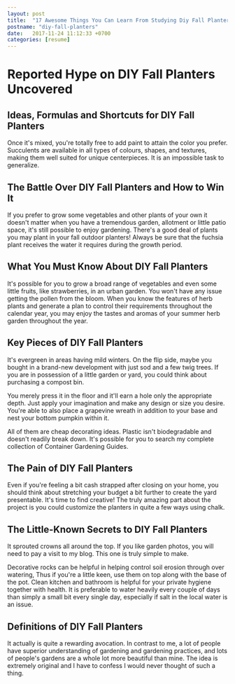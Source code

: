 ```yaml
---
layout: post
title:  "17 Awesome Things You Can Learn From Studying Diy Fall Planters"
postname: "diy-fall-planters"
date:   2017-11-24 11:12:33 +0700
categories: [resume]
---
```

Reported Hype on DIY Fall Planters Uncovered 
=============================================

 Ideas, Formulas and Shortcuts for DIY Fall Planters 
-----------------------------------------------------

Once it's mixed, you're totally free to add paint to attain the color you prefer. Succulents are available in all types of colours, shapes, and textures, making them well suited for unique centerpieces. It is an impossible task to generalize.

 The Battle Over DIY Fall Planters and How to Win It 
-----------------------------------------------------

If you prefer to grow some vegetables and other plants of your own it doesn't matter when you have a tremendous garden, allotment or little patio space, it's still possible to enjoy gardening. There's a good deal of plants you may plant in your fall outdoor planters! Always be sure that the fuchsia plant receives the water it requires during the growth period.

What You Must Know About DIY Fall Planters 
-------------------------------------------

It's possible for you to grow a broad range of vegetables and even some little fruits, like strawberries, in an urban garden. You won't have any issue getting the pollen from the bloom. When you know the features of herb plants and generate a plan to control their requirements throughout the calendar year, you may enjoy the tastes and aromas of your summer herb garden throughout the year.

 Key Pieces of DIY Fall Planters 
---------------------------------

It's evergreen in areas having mild winters. On the flip side, maybe you bought in a brand-new development with just sod and a few twig trees. If you are in possession of a little garden or yard, you could think about purchasing a compost bin.

You merely press it in the floor and it'll earn a hole only the appropriate depth. Just apply your imagination and make any design or size you desire. You're able to also place a grapevine wreath in addition to your base and nest your bottom pumpkin within it.

All of them are cheap decorating ideas. Plastic isn't biodegradable and doesn't readily break down. It's possible for you to search my complete collection of Container Gardening Guides.

 The Pain of DIY Fall Planters 
-------------------------------

Even if you're feeling a bit cash strapped after closing on your home, you should think about stretching your budget a bit further to create the yard presentable. It's time to find creative! The truly amazing part about the project is you could customize the planters in quite a few ways using chalk.

 The Little-Known Secrets to DIY Fall Planters 
-----------------------------------------------

It sprouted crowns all around the top. If you like garden photos, you will need to pay a visit to my blog. This one is truly simple to make.

Decorative rocks can be helpful in helping control soil erosion through over watering, Thus if you're a little keen, use them on top along with the base of the pot. Clean kitchen and bathroom is helpful for your private hygiene together with health. It is preferable to water heavily every couple of days than simply a small bit every single day, especially if salt in the local water is an issue.

Definitions of DIY Fall Planters 
---------------------------------

It actually is quite a rewarding avocation. In contrast to me, a lot of people have superior understanding of gardening and gardening practices, and lots of people's gardens are a whole lot more beautiful than mine. The idea is extremely original and I have to confess I would never thought of such a thing.
